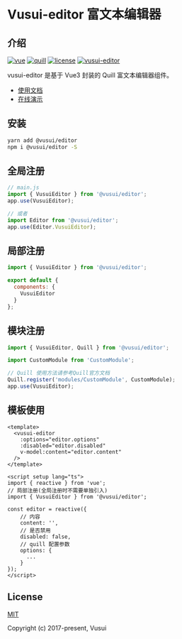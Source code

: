 # Vusui-editor 富文本编辑器

## 介绍

[![vue](https://img.shields.io/badge/vue-3.2.37-brightgreen.svg)](https://cn.vuejs.org/)
[![quill](https://img.shields.io/badge/quill-1.3.7-brightgreen.svg)](https://quilljs.com/)
[![license](https://img.shields.io/github/license/mashape/apistatus.svg)](https://github.com/vusui/vusui-admin-template/blob/main/LICENSE)
[![vusui-editor](https://img.shields.io/github/stars/vusui/vusui-editor.svg?style=social&label=Stars)](https://github.com/vusui/vusui-editor)

vusui-editor 是基于 Vue3 封装的 Quill 富文本编辑器组件。

- [使用文档](https://www.vusuil.com/editor)
- [在线演示](https://www.vusui.com/editor/guide/demo.html)

## 安装

```bash
yarn add @vusui/editor
npm i @vusui/editor -S
```

## 全局注册

```js
// main.js
import { VusuiEditor } from '@vusui/editor';
app.use(VusuiEditor);

// 或者
import Editor from '@vusui/editor';
app.use(Editor.VusuiEditor);
```

## 局部注册

```js
import { VusuiEditor } from '@vusui/editor';

export default {
  components: {
    VusuiEditor
  }
};
```

## 模块注册

```js
import { VusuiEditor, Quill } from '@vusui/editor';

import CustomModule from 'CustomModule';

// Quill 使用方法请参考Quill官方文档
Quill.register('modules/CustomModule', CustomModule);
app.use(VusuiEditor);
```

## 模板使用

```vue
<template>
  <vusui-editor
    :options="editor.options"
    :disabled="editor.disabled"
    v-model:content="editor.content"
  />
</template>

<script setup lang="ts">
import { reactive } from 'vue';
// 局部注册(全局注册时不需要单独引入)
import { VusuiEditor } from '@vusui/editor';

const editor = reactive({
    // 内容
    content: '',
    // 是否禁用
    disabled: false,
    // quill 配置参数
    options: {
      ...
    }
});
</script>
```

## License

[MIT](http://opensource.org/licenses/MIT)

Copyright (c) 2017-present, Vusui
